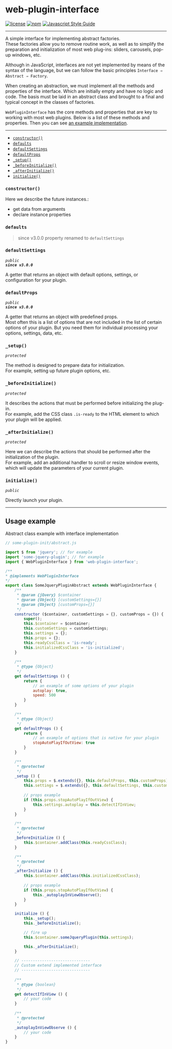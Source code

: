 # web-plugin-interface

[![license](https://img.shields.io/badge/license-MIT-blue.svg)](https://github.com/WezomAgency/web-plugin-interface/blob/master/LICENSE)
[![npm](https://img.shields.io/badge/npm-install-orange.svg)](https://www.npmjs.com/package/web-plugin-interface)
[![Javascript Style Guide](https://img.shields.io/badge/code_style-wezom_relax-red.svg)](https://github.com/WezomAgency/eslint-config-wezom-relax#readme)

---

A simple interface for implementing abstract factories.  
These factories allow you to remove routine work, as well as to simplify the preparation and initialization of most web plug-ins: sliders, carousels, pop-up windows, etc.

Although in JavaScript, interfaces are not yet implemented by means of the syntax of the language, but we can follow the basic principles `Interface ⇒ Abstract ⇒ Factory`.

When creating an abstraction, we must implement all the methods and properties of the interface. Which are initially empty and have no logic and code. 
The basis must be laid in an abstract class and brought to a final and typical concept in the classes of factories.

`WebPluginInterface` has the core methods and properties that are key to working with most web plugins.
Below is a list of these methods and properties. Then you can see [an example implementation](##usage-example).

---

- [`constructor()`](#constructor)
- [`defaults`](#defaults)
- [`defaultSettings`](#defaultsettings)
- [`defaultProps`](#defaultprops)
- [`_setup()`](#_setup)
- [`_beforeInitialize()`](#_beforeinitialize)
- [`_afterInitialize()`](#_afterinitialize)
- [`initialize()`](#initialize)


### `constructor()`

Here we describe the future instances.:
- get data from arguments  
- declare instance properties

### `defaults`

> since v3.0.0 property renamed to `defaultSettings`

### `defaultSettings`

_`public`_  
_**`since v3.0.0`**_

A getter that returns an object with default options, settings, or configuration for your plugin.

### `defaultProps`

_`public`_  
_**`since v3.0.0`**_

A getter that returns an object with predefined props.  
Most often this is a list of options that are not included in the list of certain options of your plugin. But you need them for individual processing your options, settings, data, etc.


### `_setup()`

_`protected`_

The method is designed to prepare data for initialization.  
For example, setting up future plugin options, etc.

### `_beforeInitialize()`

_`protected`_

It describes the actions that must be performed before initializing the plug-in.  
For example, add the CSS class `.is-ready` to the HTML element to which your plugin will be applied.

### `_afterInitialize()`

_`protected`_

Here we can describe the actions that should be performed after the initialization of the plugin.  
For example, add an additional handler to scroll or resize window events, which will update the parameters of your current plugin.

### `initialize()`

_`public`_

Directly launch your plugin.

---

## Usage example

Abstract class example with interface implementation

```js
// some-plugin-init/abstract.js

import $ from 'jquery'; // for example
import 'some-jquery-plugin'; // for example
import { WebPluginInterface } from 'web-plugin-interface';

/**
* @implements WebPluginInterface
*/
export class SomeJqueryPluginAbstract extends WebPluginInterface {
    /**
     * @param {jQuery} $container
     * @param {Object} [customSettings={}]
     * @param {Object} [customProps={}]
     */
    constructor ($container, customSettings = {}, customProps = {}) {
        super();
        this.$container = $container;
        this.customSettings = customSettings;
        this.settings = {};
        this.props = {};
        this.readyCssClass = 'is-ready';
        this.initializedCssClass = 'is-initialized';
    }
    
    /**
     * @type {Object}
     */
    get defaultSettings () {
        return {
            // an example of some options of your plugin
            autoplay: true,
            speed: 500
        }
    }

    /**
     * @type {Object}
     */
    get defaultProps () {
        return {
            // an example of options that is native for your plugin
            stopAutoPlayIfOutView: true
        }
    }

    /**
     * @protected
     */
    _setup () {
        this.props = $.extends({}, this.defaultProps, this.customProps);
        this.settings = $.extends({}, this.defaultSettings, this.customSettings);
        
        // props example
        if (this.props.stopAutoPlayIfOutView) {
            this.settings.autoplay = this.detectIfInView;
        }
    }

    /**
     * @protected
     */
    _beforeInitialize () {
        this.$container.addClass(this.readyCssClass);
    }

    /**
     * @protected
     */
    _afterInitialize () {
        this.$container.addClass(this.initializedCssClass);
        
        // props example
        if (this.props.stopAutoPlayIfOutView) {
            this._autoplayInViewObserve();
        }
    }

    initialize () {
        this._setup();
        this._beforeInitialize();

        // fire up
        this.$container.someJqueryPlugin(this.settings);

        this._afterInitialize();
    }

    // ------------------------------
    // Custom extend implemented interface
    // ------------------------------
    
    /**
     * @type {boolean}
     */  
    get detectIfInView () {
        // your code
    }
    
    /**
     * @protected
     */
    _autoplayInViewObserve () {
        // your code
    }
}
```
